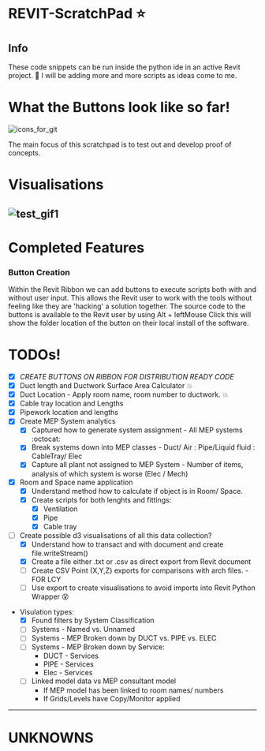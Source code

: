 # REVIT-ScratchPad :star:
## Info
These code snippets can be run inside the python ide in an active Revit project. :snake:
I will be adding more and more scripts as ideas come to me.

# What the Buttons look like so far!
![icons_for_git](https://user-images.githubusercontent.com/26323783/54754238-f2cd3800-4bda-11e9-9f9b-ad76fc04e8b3.PNG)

The main focus of this scratchpad is to test out and develop proof of concepts.
# Visualisations
![test_gif1](https://user-images.githubusercontent.com/26323783/54753764-be0cb100-4bd9-11e9-97ad-5848818bb451.gif)
---
# Completed Features
### Button Creation
Within the Revit Ribbon we can add buttons to execute scripts both with and without user input. This allows the Revit user to work with the tools without feeling like they are 'hacking' a solution together.
The source code to the buttons is available to the Revit user by using Alt + leftMouse Click this will show the folder location of the button on their local install of the software.
# TODOs! 

- [x] *CREATE BUTTONS ON RIBBON FOR DISTRIBUTION READY CODE*
- [x] Duct length and Ductwork Surface Area Calculator :boom:
- [x] Duct Location - Apply room name, room number to ductwork. :boom:
- [x] Cable tray location and Lengths
- [x] Pipework location and lengths
- [x] Create MEP System analytics
     - [x] Captured how to generate system assignment - All MEP systems :octocat:
     - [x] Break systems down into MEP classes - Duct/ Air : Pipe/Liquid fluid : CableTray/ Elec
     - [x] Capture all plant not assigned to MEP System - Number of items, analysis of which system is worse (Elec / Mech)
- [x] Room and Space name application
     - [x] Understand method how to calculate if object is in Room/ Space.
     - [x] Create scripts for both lenghts and fittings:
          - [x] Ventilation
          - [x] Pipe
          - [x] Cable tray
- [ ] Create possible d3 visualisations of all this data collection?
     - [x] Understand how to transact and with document and create file.writeStream()
     - [x] Create a file either .txt or .csv as direct export from Revit document
     - [ ] Create CSV Point (X,Y,Z) exports for comparisons with arch files. - FOR LCY
     - [ ] Use export to create visualisations to avoid imports into Revit Python Wrapper :dizzy_face:
+ Visulation types:
     - [x] Found filters by System Classification
     - [ ] Systems - Named vs. Unnamed
     - [ ] Systems - MEP Broken down by DUCT vs. PIPE vs. ELEC
     - [ ] Systems - MEP Broken down by Service:
          + DUCT - Services
          + PIPE - Services
          + Elec - Services
     - [ ] Linked model data vs MEP consultant model
          * If MEP model has been linked to room names/ numbers
          * If Grids/Levels have Copy/Monitor applied

---
# UNKNOWNS

